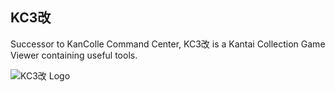 ## KC3改

Successor to KanColle Command Center, KC3改 is a Kantai Collection Game Viewer containing useful tools.

![KC3改 Logo](http://puu.sh/h4Gbb.png)